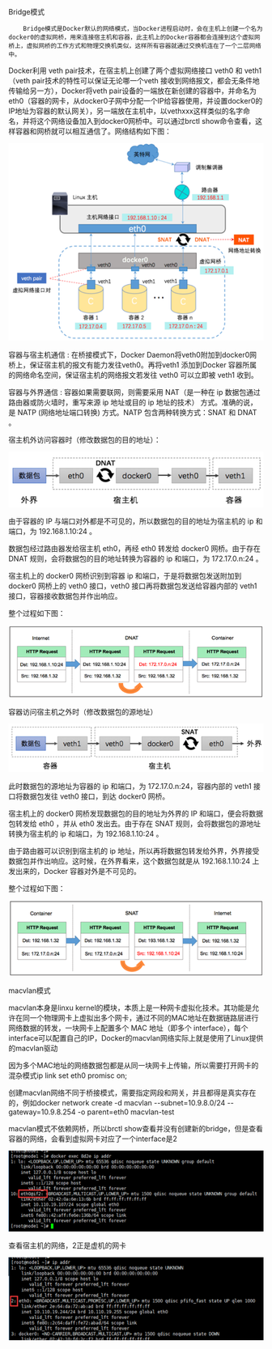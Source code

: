 Bridge模式

```
    Bridge模式是Docker默认的网络模式，当Docker进程启动时，会在主机上创建一个名为docker0的虚拟网桥，用来连接宿主机和容器，此主机上的Docker容器都会连接到这个虚拟网桥上，虚拟网桥的工作方式和物理交换机类似，这样所有容器就通过交换机连在了一个二层网络中。
```

Docker利用 veth pair技术，在宿主机上创建了两个虚拟网络接口 veth0 和 veth1（veth pair技术的特性可以保证无论哪一个veth 接收到网络报文，都会无条件地传输给另一方），Docker将veth pair设备的一端放在新创建的容器中，并命名为eth0（容器的网卡，从docker0子网中分配一个IP给容器使用，并设置docker0的IP地址为容器的默认网关），另一端放在主机中，以vethxxx这样类似的名字命名，并将这个网络设备加入到docker0网桥中。可以通过brctl show命令查看，这样容器和网桥就可以相互通信了。网络结构如下图：

![](/assets/importbridge.png)

容器与宿主机通信 : 在桥接模式下，Docker Daemon将veth0附加到docker0网桥上，保证宿主机的报文有能力发往veth0。再将veth1 添加到Docker 容器所属的网络命名空间，保证宿主机的网络报文若发往 veth0 可以立即被 veth1 收到。

容器与外界通信 : 容器如果需要联网，则需要采用 NAT（是一种在 ip 数据包通过路由器或防火墙时，重写来源 ip 地址或目的 ip 地址的技术） 方式。准确的说，是 NATP \(网络地址端口转换\) 方式。NATP 包含两种转换方式：SNAT 和 DNAT 。

宿主机外访问容器时（修改数据包的目的地址）：

![](/assets/importdnat.png)

由于容器的 IP 与端口对外都是不可见的，所以数据包的目的地址为宿主机的 ip 和端口，为 192.168.1.10:24 。

数据包经过路由器发给宿主机 eth0，再经 eth0 转发给 docker0 网桥。由于存在 DNAT 规则，会将数据包的目的地址转换为容器的 ip 和端口，为 172.17.0.n:24 。

宿主机上的 docker0 网桥识别到容器 ip 和端口，于是将数据包发送附加到 docker0 网桥上的 veth0 接口，veth0 接口再将数据包发送给容器内部的 veth1 接口，容器接收数据包并作出响应。

整个过程如下图：

![](/assets/importdnat1.png)

容器访问宿主机之外时（修改数据包的源地址）

![](/assets/importsnat.png)

此时数据包的源地址为容器的 ip 和端口，为 172.17.0.n:24，容器内部的 veth1 接口将数据包发往 veth0 接口，到达 docker0 网桥。

宿主机上的 docker0 网桥发现数据包的目的地址为外界的 IP 和端口，便会将数据包转发给 eth0 ，并从 eth0 发出去。由于存在 SNAT 规则，会将数据包的源地址转换为宿主机的 ip 和端口，为 192.168.1.10:24 。

由于路由器可以识别到宿主机的 ip 地址，所以再将数据包转发给外界，外界接受数据包并作出响应。这时候，在外界看来，这个数据包就是从 192.168.1.10:24 上发出来的，Docker 容器对外是不可见的。

整个过程如下图：

![](/assets/importsnat1.png)

macvlan模式

macvlan本身是linxu kernel的模块，本质上是一种网卡虚拟化技术。其功能是允许在同一个物理网卡上虚拟出多个网卡，通过不同的MAC地址在数据链路层进行网络数据的转发，一块网卡上配置多个 MAC 地址（即多个 interface），每个interface可以配置自己的IP，Docker的macvlan网络实际上就是使用了Linux提供的macvlan驱动

因为多个MAC地址的网络数据包都是从同一块网卡上传输，所以需要打开网卡的混杂模式ip link set eth0 promisc on;

创建macvlan网络不同于桥接模式，需要指定网段和网关，并且都得是真实存在的，例如docker network create -d macvlan --subnet=10.9.8.0/24 --gateway=10.9.8.254 -o parent=eth0 macvlan-test

macvlan模式不依赖网桥，所以brctl show查看并没有创建新的bridge，但是查看容器的网络，会看到虚拟网卡对应了一个interface是2

![](/assets/importmacvlan.png)

查看宿主机的网络，2正是虚机的网卡

![](/assets/importmacvlan2.png)

